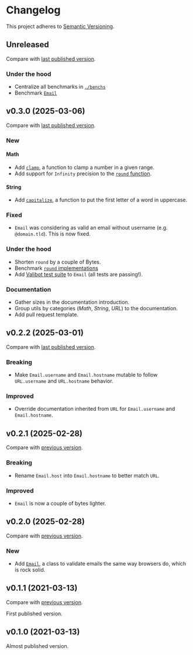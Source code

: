 # Changelog

This project adheres to [Semantic Versioning](https://semver.org/spec/v2.0.0.html).

## Unreleased

<!-- Nothing for now. -->

<!-- ⚠️ Before a new release, make sure the documentation doesn't contain any **unreleased** mention.  -->

Compare with [last published version](https://github.com/frontacles/frontacles/compare/0.2.3...main).

### Under the hood

- Centralize all benchmarks in [`./benchs`](./benchs)
- Benchmark [`Email`](./benchs/url)

## v0.3.0 (2025-03-06)

Compare with [last published version](https://github.com/frontacles/frontacles/compare/0.2.2...0.2.3).

### New

#### Math

- Add [`clamp`](./README.md#clamp), a function to clamp a number in a given range.
- Add support for `Infinity` precision to the [`round` function](./README.md#round).

#### String

- Add [`capitalize`](./README.md#capitalize), a function to put the first letter of a word in uppercase.

### Fixed

- `Email` was considering as valid an email without username (e.g. `@domain.tld`). This is now fixed.

### Under the hood

- Shorten `round` by a couple of Bytes.
- Benchmark [`round` implementations](./benchs/math)
- Add [Valibot test suite](./src/url/test-utils/valibot-suite.js) to `Email` (all tests are passing!).

### Documentation

- Gather sizes in the documentation introduction.
- Group utils by categories (_Math_, _String_, _URL_)  to the documentation.
- Add pull request template.

## v0.2.2 (2025-03-01)

Compare with [last published version](https://github.com/frontacles/frontacles/compare/0.2.1...0.2.2).

### Breaking

- Make `Email.username` and `Email.hostname` mutable to follow `URL.username` and `URL.hostname` behavior.

### Improved

- Override documentation inherited from `URL` for `Email.username` and `Email.hostname`.

## v0.2.1 (2025-02-28)

Compare with [previous version](https://github.com/frontacles/frontacles/compare/0.2.0...0.2.1).

### Breaking

- Rename `Email.host` into `Email.hostname` to better match `URL`.

### Improved

- `Email` is now a couple of bytes lighter.

## v0.2.0 (2025-02-28)

Compare with [previous version](https://github.com/frontacles/frontacles/compare/dda10c3...0.2.0).

### New

- Add [`Email`](./README.md#email), a class to validate emails the same way browsers do, which is rock solid.

## v0.1.1 (2021-03-13)

Compare with [previous version](https://github.com/frontacles/frontacles/compare/986c759...dda10c3).

First published version.

## v0.1.0 (2021-03-13)

Almost published version.
